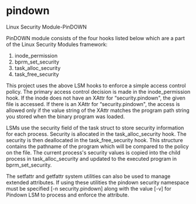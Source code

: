 # pindown
Linux Security Module-PinDOWN

PinDOWN module consists of the four hooks listed below which are a part of the Linux Security Modules framework:
1)	inode_permission 
2)	bprm_set_security 
3)	task_alloc_security 
4)	task_free_security 

This project uses the above LSM hooks to enforce a simple access control policy. The primary access control decision is made in the inode_permission hook. If the inode does not have an XAttr for “security.pindown", the given file is accessed. If there is an XAttr for “security.pindown", the access is allowed only if the value string of the XAttr matches the program path string you stored when the binary program was loaded.

LSMs use the security field of the task struct to store security information for each process. Security is allocated in the task_alloc_security hook. The security is then deallocated in the task_free_security hook. This structure contains the pathname of the program which will be compared to the policy on the file. The current process's security values is copied into the child process in task_alloc_security and updated to the executed program in bprm_set_security.

The setfattr and getfattr system utilities can also be used to manage extended attributes. If using these utilities the pindown security namespace must be specified [-n security.pindown] along with the value [-v] for Pindown LSM to process and enforce the attribute. 
